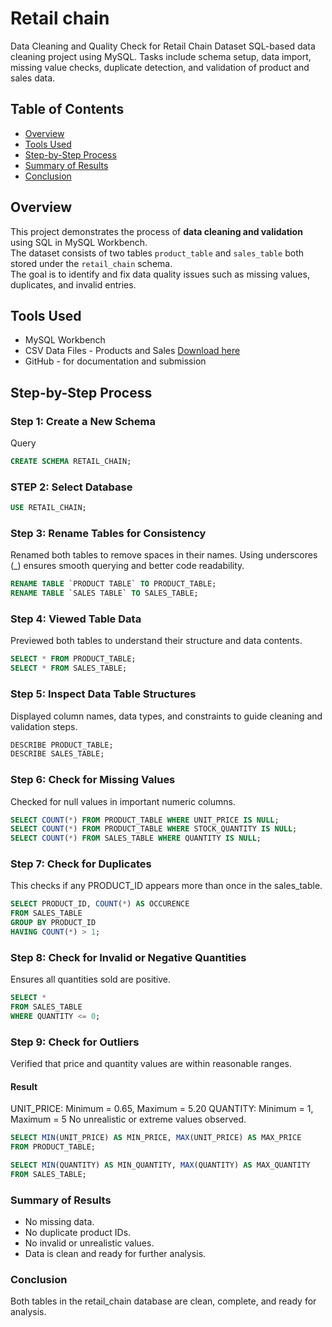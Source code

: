 # Retail chain
Data Cleaning and Quality Check for Retail Chain Dataset SQL-based data cleaning project using MySQL. Tasks include schema setup, data import, missing value checks, duplicate detection, and validation of product and sales data.
## Table of Contents
- [Overview](Overview)
- [Tools Used](Tools-Used)
- [Step-by-Step Process](Step-by-Step-Process)
- [Summary of Results](Summary-of-Results)
- [Conclusion](Conclusion)
## Overview
This project demonstrates the process of **data cleaning and validation** using SQL in MySQL Workbench.  
The dataset consists of two tables  `product_table` and `sales_table` both stored under the `retail_chain` schema.  
The goal is to identify and fix data quality issues such as missing values, duplicates, and invalid entries.

## Tools Used
- MySQL Workbench
- CSV Data Files - Products and Sales [Download here](https://drive.google.com/drive/folders/1C54PD3F7tclg7XNUXuvosH_leBDD8StO)
- GitHub - for documentation and submission

## Step-by-Step Process

### Step 1: Create a New Schema
Query
```sql
CREATE SCHEMA RETAIL_CHAIN;
```
### STEP 2: Select Database
```sql
USE RETAIL_CHAIN;
```
### Step 3: Rename Tables for Consistency
Renamed both tables to remove spaces in their names.
Using underscores (_) ensures smooth querying and better code readability.
```sql
RENAME TABLE `PRODUCT TABLE` TO PRODUCT_TABLE;
RENAME TABLE `SALES TABLE` TO SALES_TABLE;
```
### Step 4: Viewed Table Data
Previewed both tables to understand their structure and data contents.
```sql
SELECT * FROM PRODUCT_TABLE;
SELECT * FROM SALES_TABLE;
```
### Step 5: Inspect Data Table Structures
Displayed column names, data types, and constraints to guide cleaning and validation steps.
```sql
DESCRIBE PRODUCT_TABLE;
DESCRIBE SALES_TABLE;
```
### Step 6: Check for Missing Values
Checked for null values in important numeric columns.
```sql
SELECT COUNT(*) FROM PRODUCT_TABLE WHERE UNIT_PRICE IS NULL;
SELECT COUNT(*) FROM PRODUCT_TABLE WHERE STOCK_QUANTITY IS NULL;
SELECT COUNT(*) FROM SALES_TABLE WHERE QUANTITY IS NULL;
```
### Step 7: Check for Duplicates
This checks if any PRODUCT_ID appears more than once in the sales_table.
```sql
SELECT PRODUCT_ID, COUNT(*) AS OCCURENCE
FROM SALES_TABLE
GROUP BY PRODUCT_ID
HAVING COUNT(*) > 1;
```
### Step 8: Check for Invalid or Negative Quantities
Ensures all quantities sold are positive.
```sql
SELECT *
FROM SALES_TABLE
WHERE QUANTITY <= 0;
```
### Step 9: Check for Outliers
Verified that price and quantity values are within reasonable ranges.
#### Result
UNIT_PRICE: Minimum = 0.65, Maximum = 5.20
QUANTITY: Minimum = 1, Maximum = 5
No unrealistic or extreme values observed.
```sql
SELECT MIN(UNIT_PRICE) AS MIN_PRICE, MAX(UNIT_PRICE) AS MAX_PRICE
FROM PRODUCT_TABLE;

SELECT MIN(QUANTITY) AS MIN_QUANTITY, MAX(QUANTITY) AS MAX_QUANTITY
FROM SALES_TABLE;
```
### Summary of Results
- No missing data.
- No duplicate product IDs.
- No invalid or unrealistic values.
- Data is clean and ready for further analysis.

### Conclusion
Both tables in the retail_chain database are clean, complete, and ready for analysis.



